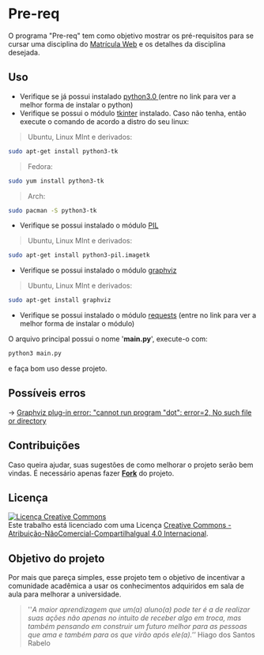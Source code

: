 # Pre-req #

O programa "Pre-req" tem como objetivo mostrar os pré-requisitos para se cursar uma disciplina do [Matrícula Web](https://matriculaweb.unb.br/) e os detalhes da disciplina desejada.


## Uso ##
* Verifique se já possui instalado [python3.0 ](https://www.python.org/downloads/)(entre no link para ver a melhor forma de instalar o python)
* Verifique se possui o módulo [tkinter](https://docs.python.org/3/library/tk.html) instalado. Caso não tenha, então execute o comando de acordo a distro do seu linux:

>Ubuntu, Linux MInt e derivados:
	
```bash
sudo apt-get install python3-tk
```
	
>Fedora:

```bash
sudo yum install python3-tk
```
	
>Arch:

```bash
sudo pacman -S python3-tk
```

* Verifique se possui instalado o módulo [PIL](https://pillow.readthedocs.io/en/latest/)

> Ubuntu, Linux MInt e derivados: 

```bash
sudo apt-get install python3-pil.imagetk	
```

* Verifique se possui instalado o módulo [graphviz](https://www.graphviz.org/)

> Ubuntu, Linux MInt e derivados: 

```bash	
sudo apt-get install graphviz
```

* Verifique se possui instalado o módulo [requests](http://docs.python-requests.org/en/master/) (entre no link para ver a melhor forma de instalar o módulo)

O arquivo principal possui o nome '**main.py**', execute-o com:
```bash
python3 main.py
```
e faça bom uso desse projeto.

	
## Possíveis erros ##
-> [Graphviz plug-in error: "cannot run program "dot": error=2, No such file or directory](https://github.com/gephi/gephi/issues/1498)


## Contribuições ##
Caso queira ajudar, suas sugestões de como melhorar o projeto serão bem vindas.
É necessário apenas fazer **[Fork](https://blog.da2k.com.br/2015/02/04/git-e-github-do-clone-ao-pull-request/)** do projeto.

## Licença ##
<a rel="license" href="http://creativecommons.org/licenses/by-nc-sa/4.0/"><img alt="Licença Creative Commons" style="border-width:0" src="https://i.creativecommons.org/l/by-nc-sa/4.0/88x31.png" /></a><br />Este trabalho está licenciado com uma Licença <a rel="license" href="http://creativecommons.org/licenses/by-nc-sa/4.0/">Creative Commons - Atribuição-NãoComercial-CompartilhaIgual 4.0 Internacional</a>.

## Objetivo do projeto ##
Por mais que pareça simples, esse projeto tem o objetivo de incentivar a comunidade acadêmica a usar os conhecimentos adquiridos em sala de aula para melhorar a universidade.

> ''*A maior aprendizagem que um(a) aluno(a) pode ter é a de realizar suas ações não apenas no intuito de receber algo em troca, mas também pensando em construir um futuro melhor para as pessoas que ama e também para os que virão após ele(a).''*
Hiago dos Santos Rabelo

